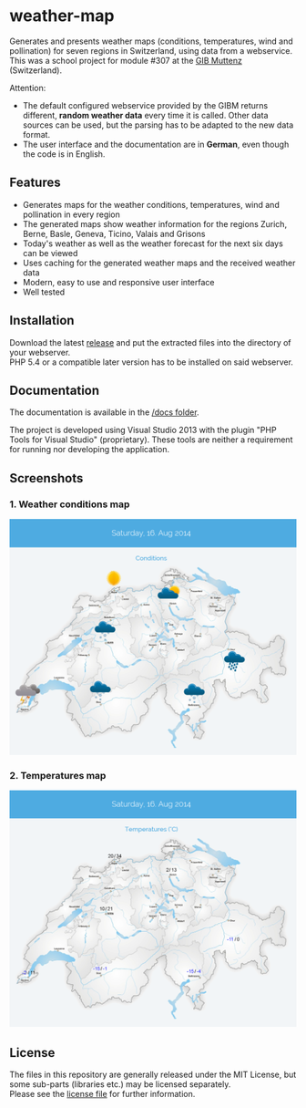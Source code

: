 # weather-map

Generates and presents weather maps (conditions, temperatures, wind and pollination) for seven regions in Switzerland, using data from a webservice.
This was a school project for module #307 at the [GIB Muttenz](http://www.gibm.ch) (Switzerland).

Attention:
- The default configured webservice provided by the GIBM returns different, __random weather data__ every time it is called. Other data sources can be used, but the parsing has to be adapted to the new data format.
- The user interface and the documentation are in __German__, even though the code is in English.

## Features
- Generates maps for the weather conditions, temperatures, wind and pollination in every region
- The generated maps show weather information for the regions Zurich, Berne, Basle, Geneva, Ticino, Valais and Grisons
- Today's weather as well as the weather forecast for the next six days can be viewed
- Uses caching for the generated weather maps and the received weather data
- Modern, easy to use and responsive user interface
- Well tested

## Installation
Download the latest [release](https://github.com/drasive/weather-map/releases/) and put the extracted files into the directory of your webserver.  
PHP 5.4 or a compatible later version has to be installed on said webserver.

## Documentation
The documentation is available in the [/docs folder](docs).

The project is developed using Visual Studio 2013 with the plugin "PHP Tools for Visual Studio" (proprietary). These tools are neither a requirement for running nor developing the application.

## Screenshots
### 1. Weather conditions map
![Weather conditions map](/docs/_source/conditions_map.png "Weather conditions map")

### 2. Temperatures map
![Temperatures map](/docs/_source/temperatures_map.png "Temperatures map")

## License
The files in this repository are generally released under the MIT License, but some sub-parts (libraries etc.) may be licensed separately.  
Please see the [license file](LICENSE) for further information.
